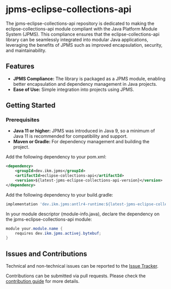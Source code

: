 # jpms-eclipse-collections-api
The jpms-eclipse-collections-api repository is dedicated to making the eclipse-collections-api module compliant with the Java Platform Module System (JPMS). This compliance ensures that the eclipse-collections-api library can be seamlessly integrated into modular Java applications, leveraging the benefits of JPMS such as improved encapsulation, security, and maintainability.

## Features

* **JPMS Compliance:** The library is packaged as a JPMS module, enabling better encapsulation and dependency management in Java projects.
* **Ease of Use:** Simple integration into projects using JPMS.

## Getting Started
### Prerequisites

* **Java 11 or higher:** JPMS was introduced in Java 9, so a minimum of Java 11 is recommended for compatibility and support.
* **Maven or Gradle:** For dependency management and building the project.

Add the following dependency to your pom.xml:
```xml
<dependency>
    <groupId>dev.ikm.jpms</groupId>
	<artifactId>eclipse-collections-api</artifactId>
    <version>${latest-jpms-eclipse-collections-api-version}</version>
</dependency>
```

Add the following dependency to your build.gradle:
```groovy
implementation 'dev.ikm.jpms:antlr4-runtime:${latest-jpms-eclipse-collections-api-version}'
```

In your module descriptor (module-info.java), declare the dependency on the jpms-eclipse-collections-api module:

```java
module your.module.name {
    requires dev.ikm.jpms.activej.bytebuf;
}
```


## Issues and Contributions
Technical and non-technical issues can be reported to the [Issue Tracker](https://github.com/ikmdev/eclipse-collections-api/issues).

Contributions can be submitted via pull requests. Please check the [contribution guide](doc/how-to-contribute.md) for more details.
